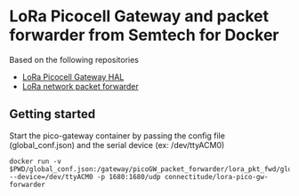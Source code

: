 # LoRa Picocell Gateway and packet forwarder from Semtech for Docker
Based on the following repositories
- [LoRa Picocell Gateway HAL](https://github.com/Lora-net/picoGW_hal)
- [LoRa network packet forwarder](https://github.com/Lora-net/picoGW_packet_forwarder)
## Getting started

Start the pico-gateway container by passing the config file (global_conf.json) and the serial device (ex: /dev/ttyACM0)

    docker run -v $PWD/global_conf.json:/gateway/picoGW_packet_forwarder/lora_pkt_fwd/global_conf.json:ro --device=/dev/ttyACM0 -p 1680:1680/udp connectitude/lora-pico-gw-forwarder
